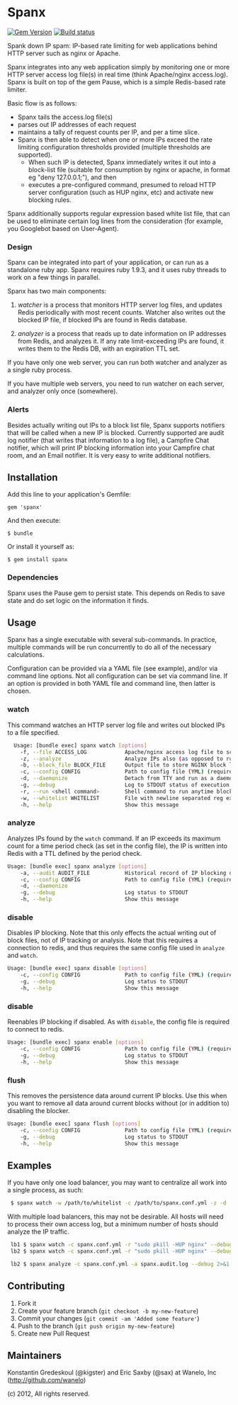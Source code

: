 Spanx
=====

[![Gem Version](https://badge.fury.io/rb/spanx.png)](http://badge.fury.io/rb/spanx)
[![Build status](https://secure.travis-ci.org/wanelo/spanx.png)](http://travis-ci.org/wanelo/spanx)

Spank down IP spam: IP-based rate limiting for web applications behind HTTP server such as nginx or Apache.

Spanx integrates into any web application simply by monitoring one or more HTTP server access log file(s)
in real time (think Apache/nginx access.log). Spanx is built on top of the gem Pause, which is a simple Redis-based rate
limiter.

Basic flow is as follows:

* Spanx tails the access.log file(s)
* parses out IP addresses of each request
* maintains a tally of request counts per IP, and per a time slice.
* Spanx is then able to detect when one or more IPs exceed the rate limiting configuration thresholds provided
(multiple thresholds are supported).
  * When such IP is detected, Spanx immediately writes it out into a block-list file (suitable for consumption by nginx or
apache, in format eg "deny 127.0.0.1;"), and then
  * executes a pre-configured command, presumed to reload HTTP server configuration (such as HUP nginx, etc) and activate new blocking rules.

Spanx additionally supports regular expression based white list file, that can be used to eliminate certain log lines
from the consideration (for example, you Googlebot based on User-Agent).

### Design

Spanx can be integrated into part of your application, or can run as a standalone ruby app.  Spanx requires ruby
1.9.3, and it uses ruby threads to work on a few things in parallel.

Spanx has two main components:

1. *watcher* is a process that monitors HTTP server log files, and updates Redis periodically with most recent counts.
   Watcher also writes out the blocked IP file, if blocked IPs are found in Redis database.

2. *analyzer* is a process that reads up to date information on IP addresses from Redis, and analyzes it. If any rate
   limit-exceeding IPs are found, it writes them to the Redis DB, with an expiration TTL set.

If you have only one web server, you can run both watcher and analyzer as a single ruby process.

If you have multiple web servers, you need to run watcher on each server, and analyzer only once (somewhere).

### Alerts

Besides actually writing out IPs to a block list file, Spanx supports notifiers that will be called when a new IP
is blocked.  Currently supported are audit log notifier (that writes that information to a log file), a Campfire
Chat notifier, which will print IP blocking information into your Campfire chat room, and an Email notifier. It is
very easy to write additional notifiers.

## Installation

Add this line to your application's Gemfile:

    gem 'spanx'

And then execute:

    $ bundle

Or install it yourself as:

    $ gem install spanx

### Dependencies

Spanx uses the Pause gem to persist state. This depends on Redis to save state and do set logic on the information it finds.

## Usage

Spanx has a single executable with several sub-commands. In practice, multiple commands will
be run concurrently to do all of the necessary calculations.

Configuration can be provided via a YAML file (see example), and/or via command line options. Not
all configuration can be set via command line. If an option is provided in both YAML file and command line,
then latter is chosen.


### watch

This command watches an HTTP server log file and writes out blocked IPs to a file specified.

```bash
  Usage: [bundle exec] spanx watch [options]
    -f, --file ACCESS_LOG            Apache/nginx access log file to scan continuously
    -z, --analyze                    Analyze IPs also (as opposed to running `spanx analyze` in another process)
    -b, --block_file BLOCK_FILE      Output file to store NGINX block list
    -c, --config CONFIG              Path to config file (YML) (required)
    -d, --daemonize                  Detach from TTY and run as a daemon
    -g, --debug                      Log to STDOUT status of execution and some time metrics
    -r, --run <shell command>        Shell command to run anytime blocked ip file changes, for example "sudo pkill -HUP nginx"
    -w, --whitelist WHITELIST        File with newline separated reg exps, to exclude lines from access log
    -h, --help                       Show this message
```

### analyze

Analyzes IPs found by the `watch` command. If an IP exceeds its maximum count for a time
period check (as set in the config file), the IP is written into Redis with a TTL defined by the
period check.

```bash
Usage: [bundle exec] spanx analyze [options]
    -a, --audit AUDIT_FILE           Historical record of IP blocking decisions
    -c, --config CONFIG              Path to config file (YML) (required)
    -d, --daemonize
    -g, --debug                      Log status to STDOUT
    -h, --help                       Show this message
```

### disable

Disables IP blocking. Note that this only effects the actual writing out
of block files, not of IP tracking or analysis. Note that this requires
a connection to redis, and thus requires the same config file used in
`analyze` and `watch`.

```bash
Usage: [bundle exec] spanx disable [options]
    -c, --config CONFIG              Path to config file (YML) (required)
    -g, --debug                      Log status to STDOUT
    -h, --help                       Show this message
```

### disable

Reenables IP blocking if disabled. As with `disable`, the config file is
required to connect to redis.

```bash
Usage: [bundle exec] spanx enable [options]
    -c, --config CONFIG              Path to config file (YML) (required)
    -g, --debug                      Log status to STDOUT
    -h, --help                       Show this message
```

### flush

This removes the persistence data around current IP blocks. Use this
when you want to remove all data around current blocks without (or in
addition to) disabling the blocker.

```bash
Usage: [bundle exec] spanx flush [options]
    -c, --config CONFIG              Path to config file (YML) (required)
    -g, --debug                      Log status to STDOUT
    -h, --help                       Show this message
```

## Examples

If you have only one load balancer, you may want to centralize all work into a single process, as such:

```bash
 $ spanx watch -w /path/to/whitelist -c /path/to/spanx.conf.yml -z -d
```

With multiple load balancers, this may not be desirable. All hosts will need to process their own access
log, but a minimum number of hosts should analyze the IP traffic.

```bash
 lb1 $ spanx watch -c spanx.conf.yml -r "sudo pkill -HUP nginx" --debug 2>&1 >> /var/log/spanx.watch.log &
 lb2 $ spanx watch -c spanx.conf.yml -r "sudo pkill -HUP nginx" --debug 2>&1 >> /var/log/spanx.watch.log &

 lb2 $ spanx analyze -c spanx.conf.yml -a spanx.audit.log --debug 2>&1 >> /var/log/spanx.analyze.log &
```

## Contributing

1. Fork it
2. Create your feature branch (`git checkout -b my-new-feature`)
3. Commit your changes (`git commit -am 'Added some feature'`)
4. Push to the branch (`git push origin my-new-feature`)
5. Create new Pull Request

## Maintainers

Konstantin Gredeskoul (@kigster) and Eric Saxby (@sax) at Wanelo, Inc (http://github.com/wanelo)

(c) 2012, All rights reserved.

